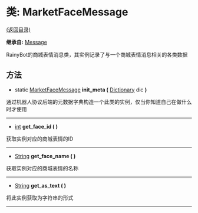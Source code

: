 # 类: MarketFaceMessage  
[(返回目录)](README.md)  
  
**继承自:** [Message](Message.md)  
  
RainyBot的商城表情消息类，其实例记录了与一个商城表情消息相关的各类数据  
  
## 方法 
  
- static [MarketFaceMessage](MarketFaceMessage.md) **init_meta (** [Dictionary](https://docs.godotengine.org/en/latest/classes/class_dictionary.html) dic **)**  
  
通过机器人协议后端的元数据字典构造一个此类的实例，仅当你知道自己在做什么时才使用  
  
---  
  
-  [int](https://docs.godotengine.org/en/latest/classes/class_int.html) **get_face_id ( )**  
  
获取实例对应的商城表情的ID  
  
---  
  
-  [String](https://docs.godotengine.org/en/latest/classes/class_string.html) **get_face_name ( )**  
  
获取实例对应的商城表情的名称  
  
---  
  
-  [String](https://docs.godotengine.org/en/latest/classes/class_string.html) **get_as_text ( )**  
  
将此实例获取为字符串的形式  
  
---  
  

